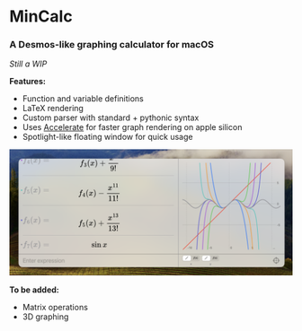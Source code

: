 # MinCalc
### A Desmos-like graphing calculator for macOS

*Still a WIP*

**Features:**
- Function and variable definitions
- LaTeX rendering
- Custom parser with standard + pythonic syntax
- Uses [Accelerate](https://developer.apple.com/documentation/accelerate) for faster graph rendering on apple silicon
- Spotlight-like floating window for quick usage

![Example photo](./example_screenshot.png)

**To be added:**
- Matrix operations
- 3D graphing
